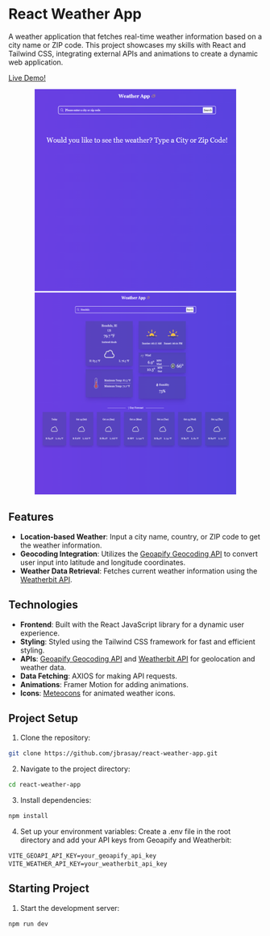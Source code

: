 # React Weather App

A weather application that fetches real-time weather information based on a city name or ZIP code. This project showcases my skills with React and Tailwind CSS, integrating external APIs and animations to create a dynamic web application.


[Live Demo!](https://jbrasay-react-weather-app.netlify.app/)

<p align="middle">
    <img src="https://github.com/jbrasay/project-screenshots/blob/f1f56da0ffe772fb27c5fd6d828018636b844715/screenshots/weather-app/Weather-App-1.png" width="400" height="400">
    <img src="https://github.com/jbrasay/project-screenshots/blob/f1f56da0ffe772fb27c5fd6d828018636b844715/screenshots/weather-app/Weather-App-2.png" width="400" height="400">
</p>

## Features

- **Location-based Weather**: Input a city name, country, or ZIP code to get the weather information.
- **Geocoding Integration**: Utilizes the [Geoapify Geocoding API](https://www.geoapify.com/) to convert user input into latitude and longitude coordinates.
- **Weather Data Retrieval**: Fetches current weather information using the [Weatherbit API](https://www.weatherbit.io/).

## Technologies

- **Frontend**: Built with the React JavaScript library for a dynamic user experience.
- **Styling**: Styled using the Tailwind CSS framework for fast and efficient styling.
- **APIs**: [Geoapify Geocoding API](https://www.geoapify.com/) and [Weatherbit API](https://www.weatherbit.io/) for geolocation and weather data.
- **Data Fetching**: AXIOS for making API requests.
- **Animations**: Framer Motion for adding animations.
- **Icons**: [Meteocons](https://bas.dev/work/meteocons) for animated weather icons.

## Project Setup
1. Clone the repository:
```bash
git clone https://github.com/jbrasay/react-weather-app.git
```
2. Navigate to the project directory:
```bash
cd react-weather-app
```
3. Install dependencies:
```bash
npm install
```
4. Set up your environment variables: Create a .env file in the root directory and add your API keys from Geoapify and Weatherbit:
```
VITE_GEOAPI_API_KEY=your_geoapify_api_key
VITE_WEATHER_API_KEY=your_weatherbit_api_key
```

## Starting Project
1. Start the development server:
```bash
npm run dev
```

